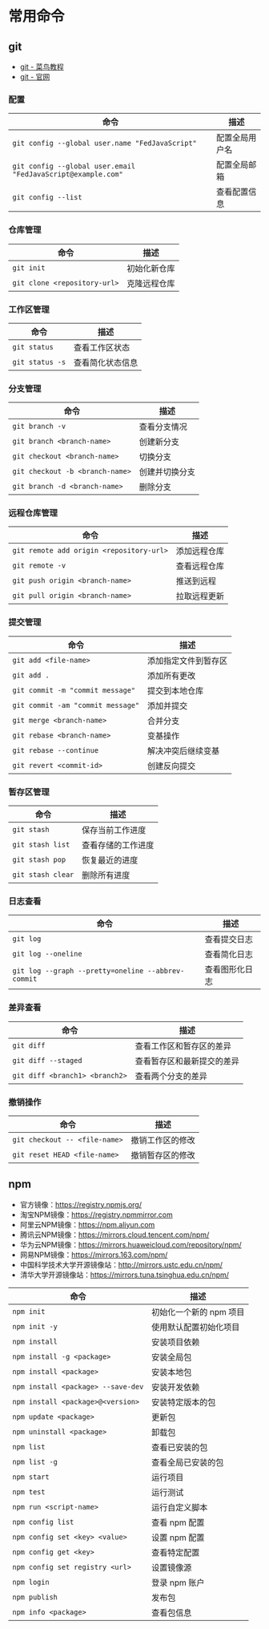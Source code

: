 # 常用命令


## git
- [git - 菜鸟教程](https://www.runoob.com/git/git-tutorial.html)
- [git - 官网](https://git-scm.com/book/zh/v2)

### 配置
| 命令                         | 描述                                      |
|------------------------------|-------------------------------------------|
| `git config --global user.name "FedJavaScript"` | 配置全局用户名    |
| `git config --global user.email "FedJavaScript@example.com"` | 配置全局邮箱  |
| `git config --list`          | 查看配置信息                              |

### 仓库管理
| 命令                         | 描述                                      |
|------------------------------|-------------------------------------------|
| `git init`                   | 初始化新仓库                              |
| `git clone <repository-url>` | 克隆远程仓库                              |

### 工作区管理
| 命令                         | 描述                                      |
|------------------------------|-------------------------------------------|
| `git status`                 | 查看工作区状态                            |
| `git status -s`              | 查看简化状态信息                          |

### 分支管理
| 命令                         | 描述                                      |
|------------------------------|-------------------------------------------|
| `git branch -v`              | 查看分支情况                              |
| `git branch <branch-name>`   | 创建新分支                                |
| `git checkout <branch-name>` | 切换分支                                  |
| `git checkout -b <branch-name>` | 创建并切换分支                          |
| `git branch -d <branch-name>` | 删除分支                                  |

### 远程仓库管理
| 命令                         | 描述                                      |
|------------------------------|-------------------------------------------|
| `git remote add origin <repository-url>` | 添加远程仓库                          |
| `git remote -v`              | 查看远程仓库                              |
| `git push origin <branch-name>` | 推送到远程                                |
| `git pull origin <branch-name>` | 拉取远程更新                              |

### 提交管理
| 命令                         | 描述                                      |
|------------------------------|-------------------------------------------|
| `git add <file-name>`        | 添加指定文件到暂存区                      |
| `git add .`                  | 添加所有更改                              |
| `git commit -m "commit message"` | 提交到本地仓库                          |
| `git commit -am "commit message"` | 添加并提交                              |
| `git merge <branch-name>`    | 合并分支                                  |
| `git rebase <branch-name>`   | 变基操作                                  |
| `git rebase --continue`      | 解决冲突后继续变基                        |
| `git revert <commit-id>`     | 创建反向提交                              |

### 暂存区管理
| 命令                         | 描述                                      |
|------------------------------|-------------------------------------------|
| `git stash`                  | 保存当前工作进度                          |
| `git stash list`             | 查看存储的工作进度                        |
| `git stash pop`              | 恢复最近的进度                            |
| `git stash clear`            | 删除所有进度                              |

### 日志查看
| 命令                         | 描述                                      |
|------------------------------|-------------------------------------------|
| `git log`                    | 查看提交日志                              |
| `git log --oneline`          | 查看简化日志                              |
| `git log --graph --pretty=oneline --abbrev-commit` | 查看图形化日志  |

### 差异查看
| 命令                         | 描述                                      |
|------------------------------|-------------------------------------------|
| `git diff`                   | 查看工作区和暂存区的差异                  |
| `git diff --staged`          | 查看暂存区和最新提交的差异                |
| `git diff <branch1> <branch2>` | 查看两个分支的差异                      |

### 撤销操作
| 命令                         | 描述                                      |
|------------------------------|-------------------------------------------|
| `git checkout -- <file-name>` | 撤销工作区的修改                          |
| `git reset HEAD <file-name>` | 撤销暂存区的修改                          |

## npm

- 官方镜像：https://registry.npmjs.org/
- ‌淘宝NPM镜像‌：https://registry.npmmirror.com
- ‌阿里云NPM镜像‌：https://npm.aliyun.com
- ‌腾讯云NPM镜像‌：https://mirrors.cloud.tencent.com/npm/
- ‌华为云NPM镜像‌：https://mirrors.huaweicloud.com/repository/npm/
- ‌网易NPM镜像‌：https://mirrors.163.com/npm/
- ‌中国科学技术大学开源镜像站‌：http://mirrors.ustc.edu.cn/npm/
- ‌清华大学开源镜像站‌：https://mirrors.tuna.tsinghua.edu.cn/npm/

| 命令                         | 描述                                      |
|------------------------------|-------------------------------------------|
| `npm init`                   | 初始化一个新的 npm 项目                   |
| `npm init -y`                | 使用默认配置初始化项目                    |
| `npm install`                | 安装项目依赖                              |
| `npm install -g <package>`   | 安装全局包                                |
| `npm install <package>`      | 安装本地包                                |
| `npm install <package> --save-dev` | 安装开发依赖                            |
| `npm install <package>@<version>` | 安装特定版本的包                        |
| `npm update <package>`       | 更新包                                    |
| `npm uninstall <package>`    | 卸载包                                    |
| `npm list`                   | 查看已安装的包                            |
| `npm list -g`                | 查看全局已安装的包                        |
| `npm start`                  | 运行项目                                  |
| `npm test`                   | 运行测试                                  |
| `npm run <script-name>`      | 运行自定义脚本                            |
| `npm config list`            | 查看 npm 配置                             |
| `npm config set <key> <value>` | 设置 npm 配置                             |
| `npm config get <key>`       | 查看特定配置                              |
| `npm config set registry <url>` | 设置镜像源                               |
| `npm login`                  | 登录 npm 账户                             |
| `npm publish`                | 发布包                                    |
| `npm info <package>`         | 查看包信息                                |
